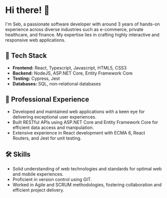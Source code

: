 # Hi there! 👋

I'm Seb, a passionate software developer with around 3 years of hands-on experience across diverse industries such as e-commerce, private healthcare, and finance. My expertise lies in crafting highly interactive and responsive web applications.
## 🚀 Tech Stack

- **Frontend:** React, Typescript, Javascript, HTML5, CSS3
- **Backend:** NodeJS, ASP.NET Core, Entity Framework Core
- **Testing:** Cypress, Jest
- **Databases:** SQL, non-relational databases

## 💼 Professional Experience

- Developed and maintained web applications with a keen eye for delivering exceptional user experiences.
- Built RESTful APIs using ASP.NET Core and Entity Framework Core for efficient data access and manipulation.
- Extensive experience in React development with ECMA 6, React Routers, and Jest for unit testing.

## 🛠 Skills

- Solid understanding of web technologies and standards for optimal web and mobile experiences.
- Proficient in version control using GIT.
- Worked in Agile and SCRUM methodologies, fostering collaboration and efficient project delivery.
